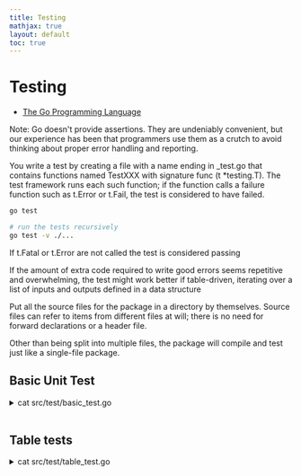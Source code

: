 ```yaml
---
title: Testing 
mathjax: true
layout: default
toc: true
---
```



# Testing

* [The Go Programming Language](Introduction.html)

Note: Go doesn't provide assertions. They are undeniably convenient, but our experience has been that programmers use them as a crutch to avoid thinking about proper error handling and reporting.


You write a test by creating a file with a name ending in _test.go that contains functions named TestXXX with signature func (t *testing.T). The test framework runs each such function; if the function calls a failure function such as t.Error or t.Fail, the test is considered to have failed.

```bash
go test

# run the tests recursively
go test -v ./...
```

If t.Fatal or t.Error are not called the test is considered passing


If the amount of extra code required to write good errors seems repetitive and overwhelming, the test might work better if table-driven, iterating over a list of inputs and outputs defined in a data structure

Put all the source files for the package in a directory by themselves. Source files can refer to items from different files at will; there is no need for forward declarations or a header file.

Other than being split into multiple files, the package will compile and test just like a single-file package.

## Basic Unit Test


<details>
<summary> cat src/test/basic_test.go </summary>

<p markdown="block">
```c
{% include_relative src/test/basic_test.go  %}
````
</p></details> <br>


## Table tests

<details>
<summary> cat src/test/table_test.go </summary>

<p markdown="block">
```c
{% include_relative src/test/table_test.go  %}
````
</p></details> <br>
